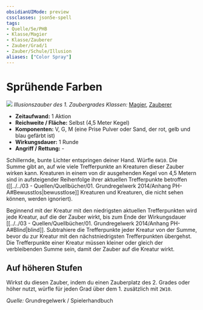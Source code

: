 ```yaml
---
obsidianUIMode: preview
cssclasses: json5e-spell
tags:
- Quelle/5e/PHB
- Klasse/Magier
- Klasse/Zauberer
- Zauber/Grad/1
- Zauber/Schule/Illusion
aliases: ["Color Spray"]
---
```

# Sprühende Farben
![](../../../99%20-%20Setup/Files/Bildersammlung/Symbolik/Illusionszauber.webp#token)
*Illusionszauber des 1. Zaubergrades*
*Klassen:* [Magier](../Charakteroptionen/Klassen/Magier.md), [Zauberer](../Charakteroptionen/Klassen/Zauberer.md)

- **Zeitaufwand:** 1 Aktion
- **Reichweite / Fläche:** Selbst (4,5 Meter Kegel)
- **Komponenten:** V, G, M (eine Prise Pulver oder Sand, der rot, gelb und blau gefärbt ist)
- **Wirkungsdauer:** 1 Runde
- **Angriff / Rettung:** -

Schillernde, bunte Lichter entspringen deiner Hand. Würfle `6W10`. Die Summe gibt an, auf wie viele Trefferpunkte an Kreaturen dieser Zauber wirken kann. Kreaturen in einem von dir ausgehenden Kegel von 4,5 Metern sind in aufsteigender Reihenfolge ihrer aktuellen Trefferpunkte betroffen ([[../../03 - Quellen/Quellbücher/01. Grundregelwerk 2014/Anhang PH-A#Bewusstlos|bewusstlose]] Kreaturen und Kreaturen, die nicht sehen können, werden ignoriert).

Beginnend mit der Kreatur mit den niedrigsten aktuellen Trefferpunkten wird jede Kreatur, auf die der Zauber wirkt, bis zum Ende der Wirkungsdauer [[../../03 - Quellen/Quellbücher/01. Grundregelwerk 2014/Anhang PH-A#Blind|blind]]. Subtrahiere die Trefferpunkte jeder Kreatur von der Summe, bevor du zur Kreatur mit den nächstniedrigsten Trefferpunkten übergehst. Die Trefferpunkte einer Kreatur müssen kleiner oder gleich der verbleibenden Summe sein, damit der Zauber auf die Kreatur wirkt.

## Auf höheren Stufen

Wirkst du diesen Zauber, indem du einen Zauberplatz des 2. Grades oder höher nutzt, würfle für jeden Grad über dem 1. zusätzlich mit `2W10`.

 *Quelle:* Grundregelwerk / Spielerhandbuch